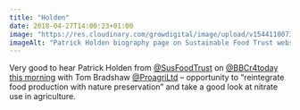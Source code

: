 ```yaml
---
title: "Holden"
date: 2018-04-27T14:00:23+01:00
image: "https://res.cloudinary.com/growdigital/image/upload/v1544110073/patrick-holden-39929349310.png"
imageAlt: "Patrick Holden biography page on Sustainable Food Trust website"
---
```


Very good to hear Patrick Holden from [@SusFoodTrust](https://twitter.com/SusFoodTrust) on [@BBCr4today](https://twitter.com/@BBCr4today) [this morning](https://www.bbc.co.uk/programmes/b09zt3qn) with Tom Bradshaw [@ProagriLtd](https://twitter.com/@ProagriLtd) – opportunity to “reintegrate food production with nature preservation” and take a good look at nitrate use in agriculture.
